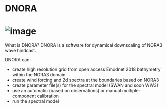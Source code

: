 # DNORA
# ![image](https://user-images.githubusercontent.com/67804784/120891355-864a8200-c608-11eb-98d6-8cb117779d2e.png)


What is DNORA?
DNORA is a software for dynamical downscaling of NORA3 wave hindcast.

DNORA can:
- create high resolution grid from open access Emodnet 2018 bathymetry within the NORA3 domain
- create wind forcing and 2d spectra at the boundaries based on NORA3
- create parameter file(s) for the spectral model (SWAN and soon WW3)
- use an automatic (based on observations) or manual multiple-component calibration
- run the spectral model
